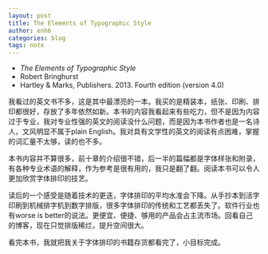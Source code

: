 ```yaml
---
layout: post
title: The Elements of Typographic Style
author: enh6
categories: blog
tags: note
---
```


- _The Elements of Typographic Style_
- Robert Bringhurst
- Hartley & Marks, Publishers. 2013. Fourth edition (version 4.0)

我看过的英文书不多，这是其中最漂亮的一本。我买的是精装本，纸张、印刷、排印都很好，存放了多年依然如新。本书的内容我看起来有些吃力，但不是因为内容过于专业，我对专业性强的英文的阅读没什么问题，而是因为本书作者也是一名诗人，文风明显不属于plain English。我对具有文学性的英文的阅读有点困难，掌握的词汇量不太够，读的也不多。

本书内容并不算很多，前十章的介绍很不错，后一半的篇幅都是字体样张和附录，有各种专业术语的解释，作为参考是很有用的，我只是翻了翻。阅读本书可以令人更加欣赏字体排印的技艺。

读后的一个感受是随着技术的更迭，字体排印的平均水准会下降。从手抄本到活字印刷到机械排字机到数字排版，很多字体排印的传统和工艺都丢失了。软件行业也有worse is better的说法。更便宜、便捷、够用的产品会占主流市场。回看自己的博客，现在只觉排版稀烂，提升空间很大。

看完本书，我就把我关于字体排印的书籍存货都看完了，小目标完成。